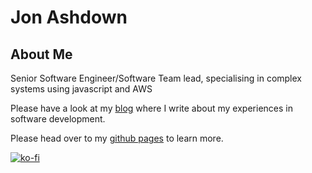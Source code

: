# Jon Ashdown

## About Me
Senior Software Engineer/Software Team lead, specialising in complex systems using javascript and AWS

Please have a look at my [blog](https://dev.to/jonashdown) where I write about my experiences in software development.

Please head over to my [github pages](https://jonashdown.github.io/) to learn more.


[![ko-fi](https://ko-fi.com/img/githubbutton_sm.svg)](https://ko-fi.com/Y8Y1HG7Q3)
